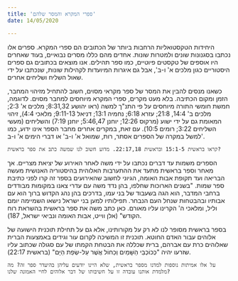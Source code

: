 ```yaml
---
title: 'ספרי המקרא והמסר שלהם'
date: 14/05/2020

---
```


היחידות הטקסטואליות הרחבות ביותר של הכתובים הם ספרי המקרא. ספרים אלו נכתבו בסגנונות שונים ולמטרות שונות. אחדים מהם כללו מסרים נבואיים, בעוד שאחרים היו אוספים של טקסטים פיוטיים, כמו ספר תהילים. אנו מוצאים בכתובים גם ספרים היסטוריים כגון מלכים א' ו-ב', אבל גם איגרות המיועדות לקהילות שונות, שנכתבו על ידי שאול השליח ושליחים אחרים.

כשאנו מנסים להבין את המסר של ספר מקראי מסוים, חשוב להתחיל מזיהוי המחבר, הזמן ומקום הכתיבה. בלא מעט מקרים, ספרי המקרא מיוחסים למחבר מסוים. לדוגמה, חמשת חומשי התורה מיוחסים על פי התנ"ך למשה (ראו יהושע 8:31,32; מלכים א' 2:3; מלכים ב' 14:4, 21:8; עזרא 6:18; נחמיה 13:1; דניאל 9:11-13; מלאכי 4:4), זיהוי המאומת גם על ידי ישוע (מרקוס 12:26; יוחנן 5:46,47; יוחנן 7:19) והשליחים (מעשי השליחים 3:22; רומים 10:5). עם זאת, במקרים אחרים מחבר הספר אינו ידוע, כמו למשל במקרה של הספרים אסתר, רות, שמואל א' ו-ב' או דברי הימים א' ו-ב'.

`קראו בראשית 15:1-5 ובראשית 22:17,18. מדוע חשוב לנו שמשה כתב את ספר בראשית?`

הספרים משמות עד דברים נכתבו על ידי משה לאחר האירוע של יציאת מצריים. אך מאחר וספר בראשית מתעד את ההתערבות האלוהית בהיסטוריה האנושית מעשה הבריאה ועד תקופת אבות האומה, הגיוני לחשוב שהאירועים בספר זה קרו לפני כתיבת ספר שמות. "בשנים הארוכות שחלפו, בהן נדד משה עם עדרי צאנו במקומות מבודדים ברחבי המדבר, הוא הגה בשעבוד של בני עמו, בדרכים בהן נהג הקדוש ברוך הוא עם אבותיו ובהבטחות שנחל העם הנבחר. תפילותיו למען בני ישראל נישאו השמיימה יומם וליל, ומלאכי ה' הקרינו עליו מאורם. כאן כתב משה את ספר בראשית בהשראת רוח הקודש" (אלן ווייט, אבות האומה ונביאי ישראל, 187).

בספר בראשית מסופר לנו לא רק על מקורותינו, אלא גם על תחילת תוכנית הישועה של אלוהים עבור האדם החוטא. תוכנית זו המשיכה לקרום עור וגידים באמצעות הברית שאלוהים כרת עם אברהם, ברית שכללה את הבטחת הקמתו של עם סגולה שכתוב עליו שזרעו יהיה "כְּכוֹכְבֵי הַשָּׁמַיִם וְכַחוֹל אֲשֶׁר עַל-שְׂפַת הַיָּם" (בראשית 22:17).

`על אלו אמיתות נוספות למדנו מספר בראשית, שלא היינו יודעים עליהן בהיעדר ספר זה? מה מלמדת אותנו עובדה זו על חשיבותו של דבר אלוהים לחיי האמונה שלנו?`